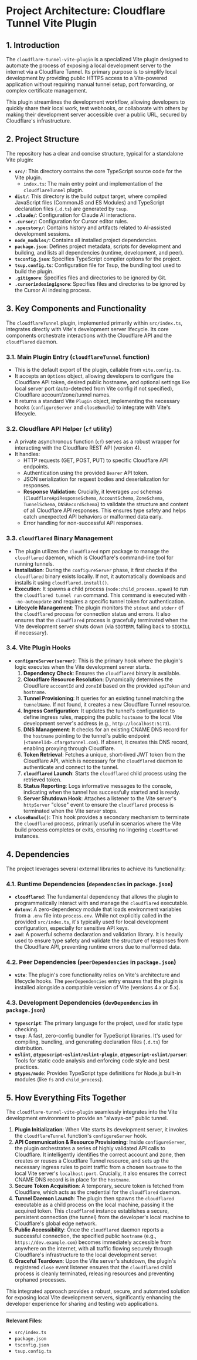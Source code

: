 # Project Architecture: Cloudflare Tunnel Vite Plugin

## 1. Introduction

The `cloudflare-tunnel-vite-plugin` is a specialized Vite plugin designed to automate the process of exposing a local development server to the internet via a Cloudflare Tunnel. Its primary purpose is to simplify local development by providing public HTTPS access to a Vite-powered application without requiring manual tunnel setup, port forwarding, or complex certificate management.
    
This plugin streamlines the development workflow, allowing developers to quickly share their local work, test webhooks, or collaborate with others by making their development server accessible over a public URL, secured by Cloudflare's infrastructure.
                                                        
## 2. Project Structure

The repository has a clear and concise structure, typical for a standalone Vite plugin:

*   **`src/`**: This directory contains the core TypeScript source code for the Vite plugin.
    *   `index.ts`: The main entry point and implementation of the `cloudflareTunnel` plugin.
*   **`dist/`**: This directory is the build output target, where compiled JavaScript files (CommonJS and ES Modules) and TypeScript declaration files (`.d.ts`) are generated by `tsup`.
*   **`.claude/`**: Configuration for Claude AI interactions.
*   **`.cursor/`**: Configuration for Cursor editor rules.
*   **`.specstory/`**: Contains history and artifacts related to AI-assisted development sessions.
*   **`node_modules/`**: Contains all installed project dependencies.
*   **`package.json`**: Defines project metadata, scripts for development and building, and lists all dependencies (runtime, development, and peer).
*   **`tsconfig.json`**: Specifies TypeScript compiler options for the project.
*   **`tsup.config.ts`**: Configuration file for Tsup, the bundling tool used to build the plugin.
*   **`.gitignore`**: Specifies files and directories to be ignored by Git.
*   **`.cursorindexingignore`**: Specifies files and directories to be ignored by the Cursor AI indexing process.
                            
## 3. Key Components and Functionality

The `cloudflareTunnel` plugin, implemented primarily within `src/index.ts`, integrates directly with Vite's development server lifecycle. Its core components orchestrate interactions with the Cloudflare API and the `cloudflared` daemon.
                                                        
### 3.1. Main Plugin Entry (`cloudflareTunnel` function)

*   This is the default export of the plugin, callable from `vite.config.ts`.
*   It accepts an `Options` object, allowing developers to configure the Cloudflare API token, desired public hostname, and optional settings like local server port (auto-detected from Vite config if not specified), Cloudflare account/zone/tunnel names.
*   It returns a standard Vite `Plugin` object, implementing the necessary hooks (`configureServer` and `closeBundle`) to integrate with Vite's lifecycle.
                            
### 3.2. Cloudflare API Helper (`cf` utility)

*   A private asynchronous function (`cf`) serves as a robust wrapper for interacting with the Cloudflare REST API (version 4).
*   It handles:
    *   HTTP requests (GET, POST, PUT) to specific Cloudflare API endpoints.
    *   Authentication using the provided `Bearer` API token.
    *   JSON serialization for request bodies and deserialization for responses.
    *   **Response Validation**: Crucially, it leverages `zod` schemas (`CloudflareApiResponseSchema`, `AccountSchema`, `ZoneSchema`, `TunnelSchema`, `DNSRecordSchema`) to validate the structure and content of all Cloudflare API responses. This ensures type safety and helps catch unexpected API behaviors or malformed data early.
    *   Error handling for non-successful API responses.

### 3.3. `cloudflared` Binary Management

*   The plugin utilizes the `cloudflared` npm package to manage the `cloudflared` daemon, which is Cloudflare's command-line tool for running tunnels.
*   **Installation**: During the `configureServer` phase, it first checks if the `cloudflared` binary exists locally. If not, it automatically downloads and installs it using `cloudflared.install()`.
*   **Execution**: It spawns a child process (`node:child_process.spawn`) to run the `cloudflared tunnel run` command. This command is executed with `--no-autoupdate` and requires a specific tunnel token for authentication.
*   **Lifecycle Management**: The plugin monitors the `stdout` and `stderr` of the `cloudflared` process for connection status and errors. It also ensures that the `cloudflared` process is gracefully terminated when the Vite development server shuts down (via `SIGTERM`, falling back to `SIGKILL` if necessary).

### 3.4. Vite Plugin Hooks

*   **`configureServer(server)`**: This is the primary hook where the plugin's logic executes when the Vite development server starts.
    1.  **Dependency Check**: Ensures the `cloudflared` binary is available.
    2.  **Cloudflare Resource Resolution**: Dynamically determines the Cloudflare `accountId` and `zoneId` based on the provided `apiToken` and `hostname`.
    3.  **Tunnel Provisioning**: It queries for an existing tunnel matching the `tunnelName`. If not found, it creates a new Cloudflare Tunnel resource.
    4.  **Ingress Configuration**: It updates the tunnel's configuration to define ingress rules, mapping the public `hostname` to the local Vite development server's address (e.g., `http://localhost:5173`).
    5.  **DNS Management**: It checks for an existing CNAME DNS record for the `hostname` pointing to the tunnel's public endpoint (`<tunnelId>.cfargotunnel.com`). If absent, it creates this DNS record, enabling proxying through Cloudflare.
    6.  **Token Retrieval**: Fetches a unique, short-lived JWT token from the Cloudflare API, which is necessary for the `cloudflared` daemon to authenticate and connect to the tunnel.
    7.  **`cloudflared` Launch**: Starts the `cloudflared` child process using the retrieved token.
    8.  **Status Reporting**: Logs informative messages to the console, indicating when the tunnel has successfully started and is ready.
    9.  **Server Shutdown Hook**: Attaches a listener to the Vite server's `httpServer` "close" event to ensure the `cloudflared` process is terminated when the Vite server stops.
*   **`closeBundle()`**: This hook provides a secondary mechanism to terminate the `cloudflared` process, primarily useful in scenarios where the Vite build process completes or exits, ensuring no lingering `cloudflared` instances.
                                                        
## 4. Dependencies

The project leverages several external libraries to achieve its functionality:

### 4.1. Runtime Dependencies (`dependencies` in `package.json`)

*   **`cloudflared`**: The fundamental dependency that allows the plugin to programmatically interact with and manage the `cloudflared` executable.
*   **`dotenv`**: A zero-dependency module that loads environment variables from a `.env` file into `process.env`. While not explicitly called in the provided `src/index.ts`, it's typically used for local development configuration, especially for sensitive API keys.
*   **`zod`**: A powerful schema declaration and validation library. It is heavily used to ensure type safety and validate the structure of responses from the Cloudflare API, preventing runtime errors due to malformed data.
                                                        
### 4.2. Peer Dependencies (`peerDependencies` in `package.json`)

*   **`vite`**: The plugin's core functionality relies on Vite's architecture and lifecycle hooks. The `peerDependencies` entry ensures that the plugin is installed alongside a compatible version of Vite (versions 4.x or 5.x).
                                                        
### 4.3. Development Dependencies (`devDependencies` in `package.json`)

*   **`typescript`**: The primary language for the project, used for static type checking.
*   **`tsup`**: A fast, zero-config bundler for TypeScript libraries. It's used for compiling, bundling, and generating declaration files (`.d.ts`) for distribution.
*   **`eslint`**, **`@typescript-eslint/eslint-plugin`**, **`@typescript-eslint/parser`**: Tools for static code analysis and enforcing code style and best practices.
*   **`@types/node`**: Provides TypeScript type definitions for Node.js built-in modules (like `fs` and `child_process`).
                            
## 5. How Everything Fits Together

The `cloudflare-tunnel-vite-plugin` seamlessly integrates into the Vite development environment to provide an "always-on" public tunnel.
                            
1.  **Plugin Initialization**: When Vite starts its development server, it invokes the `cloudflareTunnel` function's `configureServer` hook.
2.  **API Communication & Resource Provisioning**: Inside `configureServer`, the plugin orchestrates a series of highly validated API calls to Cloudflare. It intelligently identifies the correct account and zone, then creates or reuses a Cloudflare Tunnel resource, and sets up the necessary ingress rules to point traffic from a chosen `hostname` to the local Vite server's `localhost:port`. Crucially, it also ensures the correct CNAME DNS record is in place for the `hostname`.
3.  **Secure Token Acquisition**: A temporary, secure token is fetched from Cloudflare, which acts as the credential for the `cloudflared` daemon.
4.  **Tunnel Daemon Launch**: The plugin then spawns the `cloudflared` executable as a child process on the local machine, passing it the acquired token. This `cloudflared` instance establishes a secure, persistent connection (the tunnel) from the developer's local machine to Cloudflare's global edge network.
5.  **Public Accessibility**: Once the `cloudflared` daemon reports a successful connection, the specified public `hostname` (e.g., `https://dev.example.com`) becomes immediately accessible from anywhere on the internet, with all traffic flowing securely through Cloudflare's infrastructure to the local development server.
6.  **Graceful Teardown**: Upon the Vite server's shutdown, the plugin's registered `close` event listener ensures that the `cloudflared` child process is cleanly terminated, releasing resources and preventing orphaned processes.
                                                        
This integrated approach provides a robust, secure, and automated solution for exposing local Vite development servers, significantly enhancing the developer experience for sharing and testing web applications.

---

**Relevant Files:**

*   `src/index.ts`
*   `package.json`
*   `tsconfig.json`
*   `tsup.config.ts` 